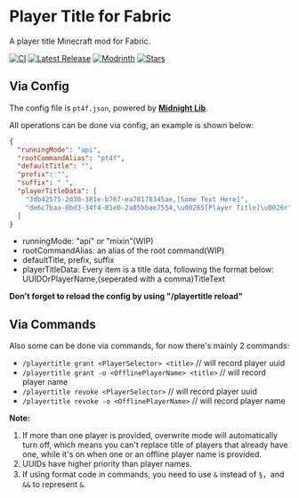 # Player Title for Fabric
A player title Minecraft mod for Fabric.

[![CI](https://github.com/OakPlatinum/playertitleforfabric/actions/workflows/build.yml/badge.svg)](https://github.com/OakPlatinum/playertitleforfabric/actions)
[![Latest Release](https://img.shields.io/github/release/OakPlatinum/playertitleforfabric.svg)](https://github.com/OakPlatinum/playertitleforfabric/releases/latest)
[![Modrinth](https://img.shields.io/modrinth/v/pt4f.svg)](https://modrinth.com/mod/pt4f)
[![Stars](https://img.shields.io/github/stars/OakPlatinum/playertitleforfabric.svg?style=social)](https://github.com/OakPlatinum/playertitleforfabric)

## Via Config
The config file is `pt4f.json`, powered by [**Midnight Lib**](https://modrinth.com/mod/midnightlib).

All operations can be done via config, an example is shown below:

```json
{
  "runningMode": "api",
  "rootCommandAlias": "pt4f",
  "defaultTitle": "",
  "prefix": "",
  "suffix": " ",
  "playerTitleData": [
    "3db42575-2d30-381e-b767-ea78178345ae,[Some Text Here]",
    "de6c7baa-0bd3-34f4-81e0-2a85bbae7554,\u00265[Player Title]\u0026r"
  ]
}
```

- runningMode: "api" or "mixin"(WIP)
- rootCommandAlias: an alias of the root command(WIP)
- defaultTitle, prefix, suffix
- playerTitleData:
  Every item is a title data, following the format below:
  UUIDOrPlayerName,(seperated with a comma)TitleText

**Don't forget to reload the config by using "/playertitle reload"**

## Via Commands
Also some can be done via commands, for now there's mainly 2 commands:
- `/playertitle grant <PlayerSelector> <title>`  // will record player uuid
- `/playertitle grant -o <OfflinePlayerName> <title>`  // will record player name
- `/playertitle revoke <PlayerSelector>`  // will record player uuid
- `/playertitle revoke -o <OfflinePlayerName>`  // will record player name

**Note:**
1. If more than one player is provided, overwrite mode will automatically turn off, which means you can't replace title of players that already have one, while it's on when one or an offline player name is provided.
2. UUIDs have higher priority than player names.
3. If using format code in commands, you need to use `&` instead of `§`，and `&&` to represent `&`.

